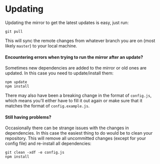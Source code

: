 # Updating

Updating the mirror to get the latest updates is easy, just run:
```
git pull
```
This will sync the remote changes from whatever branch you are on (most likely `master`) to your local machine.

#### Encountering errors when trying to run the mirror after an update?

Sometimes new dependencies are added to the mirror or old ones are updated. In this case you need to update/install them:
```
npm update
npm install
```

There may also have been a breaking change in the format of `config.js`, which means you'll either have to fill it out again or make sure that it matches the format of `config.example.js`.

#### Still having problems?

Occasionally there can be strange issues with the changes in dependencies. In this case the easiest thing to do would be to clean your repository. This will remove all uncommitted changes (except for your config file) and re-install all dependencies:

```
git clean -xdf -e config.js
npm install
```